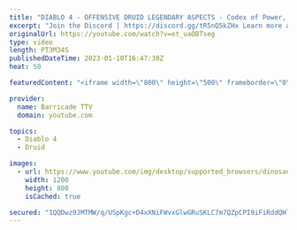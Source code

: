 ```yaml
---
title: "DIABLO 4 - OFFENSIVE DRUID LEGENDARY ASPECTS - Codex of Power, Diablo IV"
excerpt: "Join the Discord | https://discord.gg/tR5nQ5kZHx Learn more about the specific Offensive Legendary Aspects you can apply to ..."
originalUrl: https://youtube.com/watch?v=et_uaOBTseg
type: video
length: PT3M34S
publishedDateTime: 2023-01-10T16:47:30Z
heat: 50

featuredContent: "<iframe width=\"800\" height=\"500\" frameborder=\"0\" src=\"https://www.youtube.com/embed/et_uaOBTseg\" allow=\"accelerometer; autoplay; encrypted-media; gyroscope; picture-in-picture\" allowfullscreen></iframe>"

provider:
  name: Barricade TTV
  domain: youtube.com

topics:
  - Diablo 4
  - Druid

images:
  - url: https://www.youtube.com/img/desktop/supported_browsers/dinosaur.png
    width: 1200
    height: 800
    isCached: true

secured: "1QQDwz9JMTMW/q/USpKgc+D4xXNiFWvxGlwGRuSKLC7m7QZpCPI9iFiRddQHlhmOKZVML8SrMQWtk6hBfuddhj34B9UIYc25+ZeJ7DlRlMjAVy4pTckGYNvtkUP9XS5zyn74yHyLv237vqzPqTkmF1Va7CCMu1LzYHcZ91khbeGL+ZrItxFazNlMa5IqD1EKpRo4w3SJaCQBalDUt9mxOZaDvfEM3mf17Z+v1hiOYlau3GgIITu9jWoGo989vmADtWoI6OE56SdZXTFqiFxJMWm4xswSE6Ftfud8Oe0Tr6TOAH+8B1/k7J5URwoblTrE0RqXZgObhA3o93qmdf+tAxvNlbVEfBFvQNPnAYdkDonT5WbauvsN5ayWwVD6QPl/1blH1T4OaXt5/ZPIkd4yYblxFFWj1UJ8pDaPTIZ054s=;nl8dPAs8cw/ENJ/8pvT49g=="
---
```



